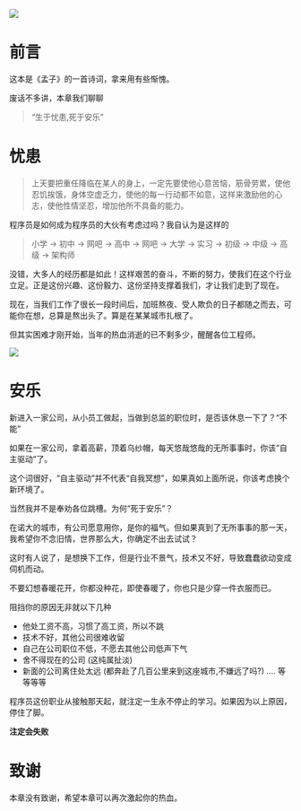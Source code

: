 ![](https://resources.blog.fastrun.cn/wp-content/uploads/2018/09/2709492982-5b97cfc213a95_articlex.png)


# 前言
这本是《孟子》的一首诗词，拿来用有些惭愧。

废话不多讲，本章我们聊聊

> “生于忧患,死于安乐”
# 忧患

> 上天要把重任降临在某人的身上，一定先要使他心意苦恼，筋骨劳累，使他忍饥挨饿，身体空虚乏力，使他的每一行动都不如意，这样来激励他的心志，使他性情坚忍，增加他所不具备的能力。

程序员是如何成为程序员的大伙有考虑过吗？我自认为是这样的

> 小学 -> 初中 -> 网吧 -> 高中 -> 网吧 -> 大学 -> 实习 -> 初级 -> 中级 -> 高级 -> 架构师

没错，大多人的经历都是如此！这样艰苦的奋斗，不断的努力，使我们在这个行业立足。正是这份兴趣、这份毅力、这份坚持支撑着我们，才让我们走到了现在。

现在，当我们工作了很长一段时间后，加班熬夜、受人欺负的日子都随之而去，可能你在想，总算是熬出头了。算是在某某城市扎根了。

但其实困难才刚开始，当年的热血消逝的已不剩多少，醒醒各位工程师。


![](https://resources.blog.fastrun.cn/wp-content/uploads/2018/09/2215176456-5b97cffb13204_articlex.jpeg)


# 安乐
新进入一家公司，从小员工做起，当做到总监的职位时，是否该休息一下了？“不能”

如果在一家公司，拿着高薪，顶着乌纱帽，每天悠哉悠哉的无所事事时，你该“自主驱动”了。

这个词很好，“自主驱动”并不代表“自我冥想”，如果真如上面所说，你该考虑换个新环境了。

当然我并不是奉劝各位跳槽。为何“死于安乐”？

在诺大的城市，有公司愿意用你，是你的福气。但如果真到了无所事事的那一天，我希望你不念旧情，世界那么大，你确定不出去试试？

这时有人说了，是想换下工作，但是行业不景气，技术又不好，导致蠢蠢欲动变成伺机而动。

不要幻想春暖花开，你都没种花，即使春暖了，你也只是少穿一件衣服而已。

阻挡你的原因无非就以下几种
- 他处工资不高，习惯了高工资，所以不跳
- 技术不好，其他公司很难收留
- 自己在公司职位不低，不愿去其他公司低声下气
- 舍不得现在的公司 (这纯属扯淡)
- 新面的公司离住处太远 (都奔赴了几百公里来到这座城市,不嫌远了吗?)
.... 等等等等

程序员这份职业从接触那天起，就注定一生永不停止的学习。如果因为以上原因，停住了脚。

**注定会失败**


# 致谢
本章没有致谢，希望本章可以再次激起你的热血。
